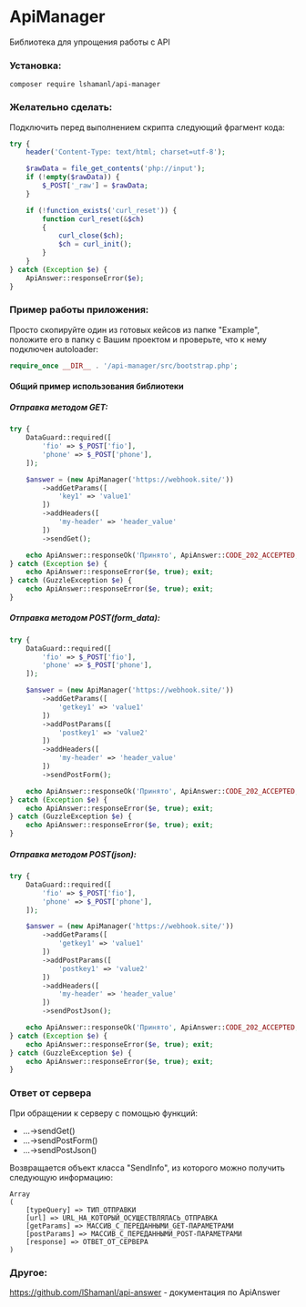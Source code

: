 # ApiManager
Библиотека для упрощения работы с API

### Установка:
```
composer require lshamanl/api-manager
```
   
### Желательно сделать:
Подключить перед выполнением скрипта следующий фрагмент кода:
```php
try {
    header('Content-Type: text/html; charset=utf-8');

    $rawData = file_get_contents('php://input');
    if (!empty($rawData)) {
        $_POST['_raw'] = $rawData;
    }

    if (!function_exists('curl_reset')) {
        function curl_reset(&$ch)
        {
            curl_close($ch);
            $ch = curl_init();
        }
    }
} catch (Exception $e) {
    ApiAnswer::responseError($e);
}
```
   
### Пример работы приложения:
Просто скопируйте один из готовых кейсов из папке "Example", положите его в папку с Вашим проектом и проверьте, что к нему подключен autoloader:

```php
require_once __DIR__ . '/api-manager/src/bootstrap.php';
```

#### Общий пример использования библиотеки

##### Отправка методом GET:
```php
try {
    DataGuard::required([
        'fio' => $_POST['fio'],
        'phone' => $_POST['phone'],
    ]);

    $answer = (new ApiManager('https://webhook.site/'))
        ->addGetParams([
            'key1' => 'value1'
        ])
        ->addHeaders([
            'my-header' => 'header_value'
        ])
        ->sendGet();

    echo ApiAnswer::responseOk('Принято', ApiAnswer::CODE_202_ACCEPTED, true); exit;
} catch (Exception $e) {
    echo ApiAnswer::responseError($e, true); exit;
} catch (GuzzleException $e) {
    echo ApiAnswer::responseError($e, true); exit;
}
```

##### Отправка методом POST(form_data):
```php
try {
    DataGuard::required([
        'fio' => $_POST['fio'],
        'phone' => $_POST['phone'],
    ]);

    $answer = (new ApiManager('https://webhook.site/'))
        ->addGetParams([
            'getkey1' => 'value1'
        ])
        ->addPostParams([
            'postkey1' => 'value2'
        ])
        ->addHeaders([
            'my-header' => 'header_value'
        ])
        ->sendPostForm();

    echo ApiAnswer::responseOk('Принято', ApiAnswer::CODE_202_ACCEPTED, true); exit;
} catch (Exception $e) {
    echo ApiAnswer::responseError($e, true); exit;
} catch (GuzzleException $e) {
    echo ApiAnswer::responseError($e, true); exit;
}
```

##### Отправка методом POST(json):
```php
try {
    DataGuard::required([
        'fio' => $_POST['fio'],
        'phone' => $_POST['phone'],
    ]);

    $answer = (new ApiManager('https://webhook.site/'))
        ->addGetParams([
            'getkey1' => 'value1'
        ])
        ->addPostParams([
            'postkey1' => 'value2'
        ])
        ->addHeaders([
            'my-header' => 'header_value'
        ])
        ->sendPostJson();

    echo ApiAnswer::responseOk('Принято', ApiAnswer::CODE_202_ACCEPTED, true); exit;
} catch (Exception $e) {
    echo ApiAnswer::responseError($e, true); exit;
} catch (GuzzleException $e) {
    echo ApiAnswer::responseError($e, true); exit;
}
```

### Ответ от сервера
При обращении к серверу с помощью функций:
- ...->sendGet()
- ...->sendPostForm()
- ...->sendPostJson()

Возвращается объект класса "SendInfo", из которого можно получить следующую информацию:
```
Array
(
    [typeQuery] => ТИП_ОТПРАВКИ
    [url] => URL_НА_КОТОРЫЙ_ОСУЩЕСТВЛЯЛАСЬ_ОТПРАВКА
    [getParams] => МАССИВ_С_ПЕРЕДАННЫМИ_GET-ПАРАМЕТРАМИ
    [postParams] => МАССИВ_С_ПЕРЕДАННЫМИ_POST-ПАРАМЕТРАМИ
    [response] => ОТВЕТ_ОТ_СЕРВЕРА
)
```

### Другое:
https://github.com/lShamanl/api-answer - документация по ApiAnswer